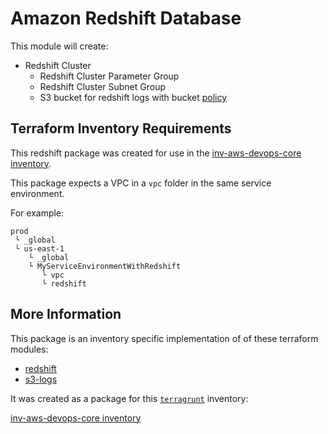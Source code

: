 # Amazon Redshift Database

This module will create:

- Redshift Cluster
  - Redshift Cluster Parameter Group
  - Redshift Cluster Subnet Group
  - S3 bucket for redshift logs with bucket [policy](https://docs.aws.amazon.com/redshift/latest/mgmt/db-auditing.html#db-auditing-enable-logging)

## Terraform Inventory Requirements

This redshift package was created for use in the [inv-aws-devops-core inventory](https://www.github.com/magento/inv-aws-devops-core).

This package expects a VPC in a `vpc` folder in the same service environment.

For example:

``` text
prod
 └ _global
 └ us-east-1
    └ _global
    └ MyServiceEnvironmentWithRedshift
       └ vpc
       └ redshift
```

## More Information

This package is an inventory specific implementation of of these terraform modules:

- [redshift](https://github.com/magento/tf-aws-redshift)
- [s3-logs](https://github.com/magento/tf-aws-s3-logs/blob/master/README.md)

It was created as a package for this [`terragrunt`](https://github.com/gruntwork-io/terragrunt) inventory:

[inv-aws-devops-core inventory](https://www.github.com/magento/inv-aws-devops-core)
